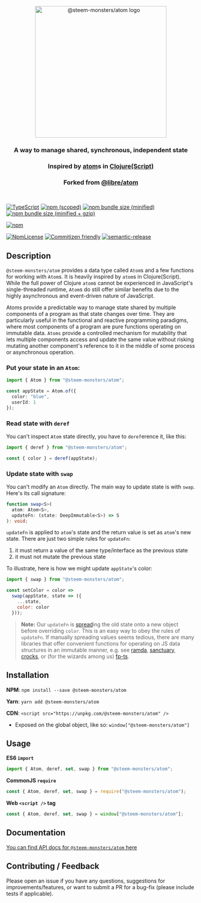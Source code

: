 <div>
  <p align="center">
    <img 
      src="https://document-export.canva.com/DADLRIBWTFM/45/preview/0001-645846858.png"
      height="350"
      width="350"
      alt="@steem-monsters/atom logo" />
  </p>
</div>

<h3 align="center">A way to manage shared, synchronous, independent state</h3>

<h3 align="center">Inspired by <a href="https://clojure.org/reference/atoms">atom</a>s in <a href="https://clojure.org/index">Clojure(Script)</a></h3>

<h3 align="center">Forked from <a href="https://github.com/libre-org/atom">@libre/atom</a></h3>

<div style="heigth:40px;">&nbsp;</div>

[![TypeScript](https://badges.frapsoft.com/typescript/version/typescript-next.svg?v=101)](https://github.com/ellerbrock/typescript-badges/)
[![npm (scoped)](https://img.shields.io/npm/v/@steem-monsters/atom.svg)](https://www.npmjs.com/package/@steem-monsters/atom)
[![npm bundle size (minified)](https://img.shields.io/bundlephobia/min/@steem-monsters/atom.svg)](https://bundlephobia.com/result?p=@steem-monsters/atom)
[![npm bundle size (minified + gzip)](https://img.shields.io/bundlephobia/minzip/@steem-monsters/atom.svg)](https://bundlephobia.com/result?p=@steem-monsters/atom)

[![npm](https://img.shields.io/npm/dt/@steem-monsters/atom.svg)](https://www.npmjs.com/package/@steem-monsters/atom)

[![NpmLicense](https://img.shields.io/npm/l/@steem-monsters/atom.svg)](https://www.npmjs.com/package/@steem-monsters/atom)
[![Commitizen friendly](https://img.shields.io/badge/commitizen-friendly-brightgreen.svg)](http://commitizen.github.io/cz-cli/)
[![semantic-release](https://img.shields.io/badge/%20%20%F0%9F%93%A6%F0%9F%9A%80-semantic--release-e10079.svg)](https://github.com/semantic-release/semantic-release)

## Description

`@steem-monsters/atom` provides a data type called `Atom`s and a few functions for working with `Atom`s. It is heavily inspired by `atom`s in Clojure(Script). While the full power of Clojure `atom`s cannot be experienced in JavaScript's single-threaded runtime, `Atom`s do still offer similar benefits due to the highly asynchronous and event-driven nature of JavaScript.

Atoms provide a predictable way to manage state shared by multiple components of a
program as that state changes over time. They are particularly useful in the functional and reactive programming paradigms, where most components of a program are pure functions operating on immutable data. `Atoms` provide a controlled mechanism for mutability that lets multiple components access and update the same value without risking mutating another component's reference to it in the middle of some process or asynchronous operation.

### Put your state in an `Atom`:

```ts
import { Atom } from "@steem-monsters/atom";

const appState = Atom.of({
  color: "blue",
  userId: 1
});
```

### Read state with `deref`

You can't inspect `Atom` state directly, you have to `deref`erence it, like this:

```js
import { deref } from "@steem-monsters/atom";

const { color } = deref(appState);
```

### Update state with `swap`

You can't modify an `Atom` directly. The main way to update state is with `swap`. Here's its call signature:

```ts
function swap<S>(
  atom: Atom<S>, 
  updateFn: (state: DeepImmutable<S>) => S
): void;
```

`updateFn` is applied to `atom`'s state and the return value is set as `atom`'s new state. There are just two simple rules for `updateFn`:

1. it must return a value of the same type/interface as the previous state
2. it must not mutate the previous state

To illustrate, here is how we might update `appState`'s color:

```js
import { swap } from "@steem-monsters/atom";

const setColor = color =>
  swap(appState, state => ({
    ...state,
    color: color
  }));
```

> **Note:** Our `updateFn` is [spread](https://developer.mozilla.org/en-US/docs/Web/JavaScript/Reference/Operators/Spread_syntax)ing the old state onto a new object before overriding `color`. This is an easy way to obey the rules of `updateFn`. If manually spreading values seems tedious, there are many libraries that offer convenient functions for operating on JS data structures in an immutable manner, e.g. see [ramda](https://ramdajs.com/), [sanctuary](https://sanctuary.js.org/), [crocks](https://evilsoft.github.io/crocks/docs/), or (for the wizards among us) [fp-ts](https://gcanti.github.io/fp-ts/).

## Installation

**NPM**: `npm install --save @steem-monsters/atom`

**Yarn**: `yarn add @steem-monsters/atom`

**CDN**: `<script src="https://unpkg.com/@steem-monsters/atom" />`

- Exposed on the global object, like so: `window["@steem-monsters/atom"]`

## Usage

**ES6 `import`**

```js
import { Atom, deref, set, swap } from "@steem-monsters/atom";
```

**CommonJS `require`**

```js
const { Atom, deref, set, swap } = require("@steem-monsters/atom");
```

**Web `<script />` tag**

```js
const { Atom, deref, set, swap } = window["@steem-monsters/atom"];
```

## Documentation

[You can find API docs for `@steem-monsters/atom` here](https://steem-monsters.github.io/atom/)

## Contributing / Feedback

Please open an issue if you have any questions, suggestions for
improvements/features, or want to submit a PR for a bug-fix (please include
tests if applicable).
